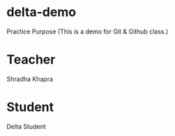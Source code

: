 # delta-demo

Practice Purpose (This is a demo for Git & Github class.)

# Teacher

Shradha Khapra

# Student

Delta Student

